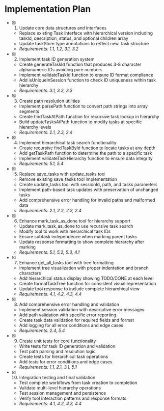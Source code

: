 # Implementation Plan

- [x] 1. Update core data structures and interfaces
  - Replace existing Task interface with hierarchical version including taskId, description, status, and optional children array
  - Update taskStore type annotations to reflect new Task structure
  - _Requirements: 1.1, 1.2, 3.1, 3.2_

- [x] 2. Implement task ID generation system
  - Create generateTaskId function that produces 3-8 character alphanumeric IDs avoiding pure numbers
  - Implement validateTaskId function to ensure ID format compliance
  - Add isUniqueInSession function to check ID uniqueness within task hierarchy
  - _Requirements: 3.1, 3.2, 3.3_

- [x] 3. Create path resolution utilities
  - Implement parsePath function to convert path strings into array segments
  - Create findTaskAtPath function for recursive task lookup in hierarchy
  - Build updateTasksAtPath function to modify tasks at specific hierarchy levels
  - _Requirements: 2.1, 2.3, 2.4_

- [x] 4. Implement hierarchical task search functionality
  - Create recursive findTaskById function to locate tasks at any depth
  - Add getTaskPath function to determine the path to a specific task
  - Implement validateTaskHierarchy function to ensure data integrity
  - _Requirements: 5.1, 5.4_

- [x] 5. Replace save_tasks with update_tasks tool
  - Remove existing save_tasks tool implementation
  - Create update_tasks tool with sessionId, path, and tasks parameters
  - Implement path-based task updates with preservation of unchanged tasks
  - Add comprehensive error handling for invalid paths and malformed data
  - _Requirements: 2.1, 2.2, 2.3, 2.4_

- [x] 6. Enhance mark_task_as_done tool for hierarchy support
  - Update mark_task_as_done to use recursive task search
  - Modify tool to work with hierarchical task IDs
  - Ensure subtask independence when marking parent tasks
  - Update response formatting to show complete hierarchy after marking
  - _Requirements: 5.1, 5.2, 5.3, 4.1_

- [x] 7. Enhance get_all_tasks tool with tree formatting
  - Implement tree visualization with proper indentation and branch characters
  - Add hierarchical status display showing TODO/DONE at each level
  - Create formatTaskTree function for consistent visual representation
  - Update tool response to include complete hierarchical view
  - _Requirements: 4.1, 4.2, 4.3, 4.4_

- [x] 8. Add comprehensive error handling and validation
  - Implement session validation with descriptive error messages
  - Add path validation with specific error reporting
  - Create task data validation for required fields and format
  - Add logging for all error conditions and edge cases
  - _Requirements: 2.4, 5.4_

- [x] 9. Create unit tests for core functionality
  - Write tests for task ID generation and validation
  - Test path parsing and resolution logic
  - Create tests for hierarchical task operations
  - Add tests for error conditions and edge cases
  - _Requirements: 1.1, 2.1, 3.1, 5.1_

- [x] 10. Integration testing and final validation
  - Test complete workflows from task creation to completion
  - Validate multi-level hierarchy operations
  - Test session management and persistence
  - Verify tool interaction patterns and response formats
  - _Requirements: 4.1, 4.2, 4.3, 4.4_